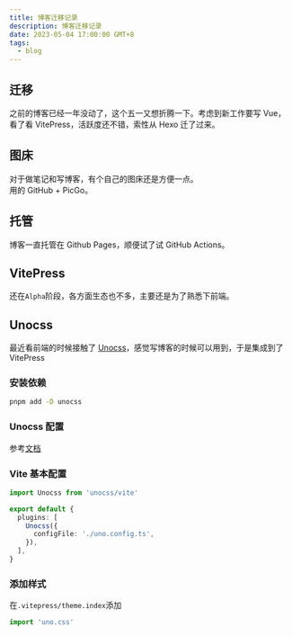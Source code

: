 ```yaml
---
title: 博客迁移记录
description: 博客迁移记录
date: 2023-05-04 17:00:00 GMT+8
tags:
  - blog
---
```


## 迁移
之前的博客已经一年没动了，这个五一又想折腾一下。考虑到新工作要写 Vue，看了看 VitePress，活跃度还不错，索性从 Hexo 迁了过来。

## 图床
对于做笔记和写博客，有个自己的图床还是方便一点。  
用的 GitHub + PicGo。

## 托管
博客一直托管在 Github Pages，顺便试了试 GitHub Actions。

## VitePress
还在`Alpha`阶段，各方面生态也不多，主要还是为了熟悉下前端。

## Unocss
最近看前端的时候接触了 [Unocss](https://unocss.dev/)，感觉写博客的时候可以用到，于是集成到了 VitePress

### 安装依赖
```bash
pnpm add -D unocss
```

### Unocss 配置

参考[文档](https://unocss.dev/guide/config-file)

### Vite 基本配置
```typeScript
import Unocss from 'unocss/vite'

export default {
  plugins: [
    Unocss({
      configFile: './uno.config.ts',
    }),
  ],
}
```

### 添加样式

在`.vitepress/theme.index`添加
```typescript
import 'uno.css'
```

